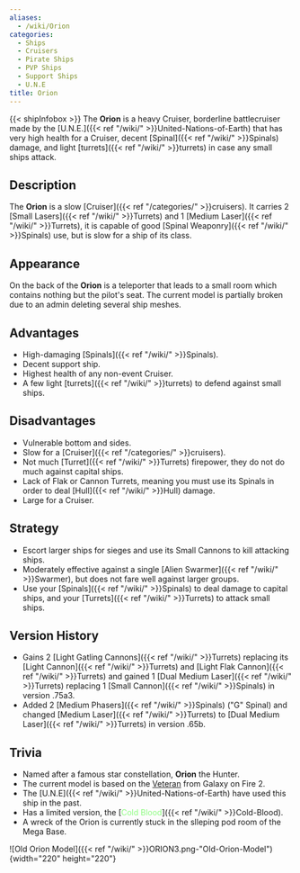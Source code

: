 ```yaml
---
aliases:
  - /wiki/Orion
categories:
  - Ships
  - Cruisers
  - Pirate Ships
  - PVP Ships
  - Support Ships
  - U.N.E
title: Orion
---
```


{{< shipInfobox >}} The **Orion** is a heavy Cruiser, borderline battlecruiser made by the [U.N.E.]({{< ref "/wiki/" >}}United-Nations-of-Earth) that has very high health for a Cruiser, decent [Spinal]({{< ref "/wiki/" >}}Spinals) damage, and light [turrets]({{< ref "/wiki/" >}}turrets) in case any small ships attack.

## Description

The **Orion** is a slow [Cruiser]({{< ref "/categories/" >}}cruisers). It carries 2 [Small Lasers]({{< ref "/wiki/" >}}Turrets) and 1 [Medium Laser]({{< ref "/wiki/" >}}Turrets), it is capable of good [Spinal Weaponry]({{< ref "/wiki/" >}}Spinals) use, but is slow for a ship of its class.

## Appearance

On the back of the **Orion** is a teleporter that leads to a small room which contains nothing but the pilot's seat. The current model is partially broken due to an admin deleting several ship meshes.

## Advantages

- High-damaging [Spinals]({{< ref "/wiki/" >}}Spinals).
- Decent support ship.
- Highest health of any non-event Cruiser.
- A few light [turrets]({{< ref "/wiki/" >}}turrets) to defend against small ships.

## Disadvantages

- Vulnerable bottom and sides.
- Slow for a [Cruiser]({{< ref "/categories/" >}}cruisers).
- Not much [Turret]({{< ref "/wiki/" >}}Turrets) firepower, they do not do much against capital ships.
- Lack of Flak or Cannon Turrets, meaning you must use its Spinals in order to deal [Hull]({{< ref "/wiki/" >}}Hull) damage.
- Large for a Cruiser.

## Strategy

- Escort larger ships for sieges and use its Small Cannons to kill attacking ships.
- Moderately effective against a single [Alien Swarmer]({{< ref "/wiki/" >}}Swarmer), but does not fare well against larger groups.
- Use your [Spinals]({{< ref "/wiki/" >}}Spinals) to deal damage to capital ships, and your [Turrets]({{< ref "/wiki/" >}}Turrets) to attack small ships.

## Version History

- Gains 2 [Light Gatling Cannons]({{< ref "/wiki/" >}}Turrets) replacing its [Light Cannon]({{< ref "/wiki/" >}}Turrets) and [Light Flak Cannon]({{< ref "/wiki/" >}}Turrets) and gained 1 [Dual Medium Laser]({{< ref "/wiki/" >}}Turrets) replacing 1 [Small Cannon]({{< ref "/wiki/" >}}Spinals) in version .75a3.
- Added 2 [Medium Phasers]({{< ref "/wiki/" >}}Spinals) ("G" Spinal) and changed [Medium Laser]({{< ref "/wiki/" >}}Turrets) to [Dual Medium Laser]({{< ref "/wiki/" >}}Turrets) in version .65b.

## Trivia

- Named after a famous star constellation, **Orion** the Hunter.
- The current model is based on the [Veteran](http://galaxyonfire.wikia.com/wiki/Veteran) from Galaxy on Fire 2.
- The [U.N.E]({{< ref "/wiki/" >}}United-Nations-of-Earth) have used this ship in the past.
- Has a limited version, the [<span style="color:#8dfc80">Cold Blood</span>]({{< ref "/wiki/" >}}Cold-Blood).
- A wreck of the Orion is currently stuck in the slleping pod room of the Mega Base.

![Old Orion Model]({{< ref "/wiki/" >}}ORION3.png-"Old-Orion-Model"){width="220" height="220"}
